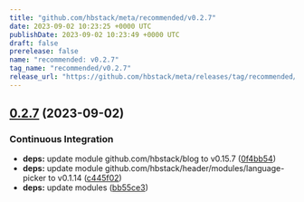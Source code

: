 ```yaml
---
title: "github.com/hbstack/meta/recommended/v0.2.7"
date: 2023-09-02 10:23:25 +0000 UTC
publishDate: 2023-09-02 10:23:49 +0000 UTC
draft: false
prerelease: false
name: "recommended: v0.2.7"
tag_name: "recommended/v0.2.7"
release_url: "https://github.com/hbstack/meta/releases/tag/recommended/v0.2.7"
---
```


## [0.2.7](https://github.com/hbstack/meta/compare/recommended/v0.2.6...recommended/v0.2.7) (2023-09-02)


### Continuous Integration

* **deps:** update module github.com/hbstack/blog to v0.15.7 ([0f4bb54](https://github.com/hbstack/meta/commit/0f4bb54c4c4269fef28f42f540285eb2e711b666))
* **deps:** update module github.com/hbstack/header/modules/language-picker to v0.1.14 ([c445f02](https://github.com/hbstack/meta/commit/c445f02cf38ee922f6ceb263891e8a3fe9855491))
* **deps:** update modules ([bb55ce3](https://github.com/hbstack/meta/commit/bb55ce3b8be6911d5fddcb191890252c60bf41f6))
